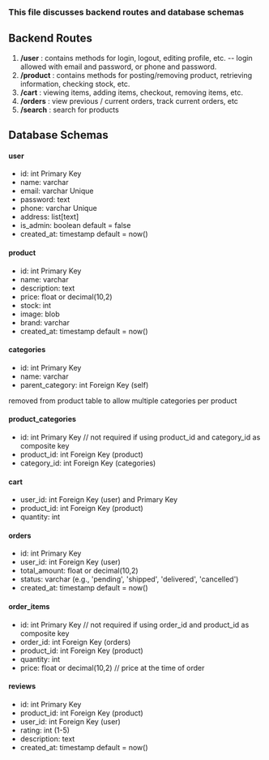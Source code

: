 ### This file discusses backend routes and database schemas

## Backend Routes

1. **/user** : contains methods for login, logout, editing profile, etc. -- login allowed with email and password, or phone and password.
2. **/product** : contains methods for posting/removing product, retrieving information, checking stock, etc.
3. **/cart** : viewing items, adding items, checkout, removing items, etc.
4. **/orders** : view previous / current orders, track current orders, etc
5. **/search** : search for products


## Database Schemas

#### user
* id: int Primary Key
* name: varchar
* email: varchar Unique
* password: text
* phone: varchar Unique
* address: list[text]
* is_admin: boolean default = false
* created_at: timestamp default = now()

#### product
* id: int Primary Key
* name: varchar
* description: text
* price: float or decimal(10,2)
* stock: int
* image: blob
* brand: varchar
* created_at: timestamp default = now()

#### categories
* id: int Primary Key
* name: varchar
* parent_category: int Foreign Key (self)

removed <!-- * category: list[category_id]: Foreign Keys --> from product table to allow multiple categories per product

#### product_categories
* id: int Primary Key // not required if using product_id and category_id as composite key
* product_id: int Foreign Key (product)
* category_id: int Foreign Key (categories)


#### cart
<!-- * id: int Primary Key // not required if using user_id as FK as one user may use only one cart -->
* user_id: int Foreign Key (user) and Primary Key
* product_id: int Foreign Key (product)
* quantity: int

#### orders
* id: int Primary Key
* user_id: int Foreign Key (user)
* total_amount: float or decimal(10,2)
* status: varchar (e.g., 'pending', 'shipped', 'delivered', 'cancelled')
* created_at: timestamp default = now()

#### order_items
* id: int Primary Key // not required if using order_id and product_id as composite key
* order_id: int Foreign Key (orders)
* product_id: int Foreign Key (product)
* quantity: int
* price: float or decimal(10,2) // price at the time of order

#### reviews
* id: int Primary Key
* product_id: int Foreign Key (product)
* user_id: int Foreign Key (user)
* rating: int (1-5)
* description: text
* created_at: timestamp default = now()
